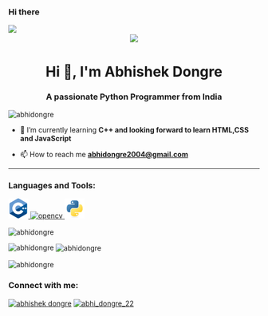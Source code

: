 ### Hi there
<div id="header" align="left">

  <img src="https://user-images.githubusercontent.com/113405820/190892146-4457b423-0eff-40b1-8b80-2f681597b148.png" width="50"/>

</div>






<!--


**Abhidongre/Abhidongre** is a ✨ _special_ ✨ repository because its `README.md` (this file) appears on your GitHub profile.

Here are some ideas to get you started:

- 🔭 I’m currently working on ...
- 🌱 I’m currently learning ...
- 👯 I’m looking to collaborate on ...
- 🤔 I’m looking for help with ...
- 💬 Ask me about ...
- 📫 How to reach me: ...
- 😄 Pronouns: ...
- ⚡ Fun fact: ...
-->


<div id="header" align="center">

  <img src="https://media3.giphy.com/media/WtTnAfZn6aVJfBzlN3/giphy.gif?cid=6c09b952bd5179e39aa753f983be0c8f8cf6d4049c71dab0&rid=giphy.gif&ct=g" width="250"/>

</div>

<h1 align="center">Hi 👋, I'm Abhishek Dongre</h1>
<h3 align="center">A passionate Python Programmer from India</h3>

<p align="left"> <img src="https://komarev.com/ghpvc/?username=abhidongre&label=Profile%20views&color=0e75b6&style=flat" alt="abhidongre" /> </p>

- 🌱 I’m currently learning **C++ and looking forward to learn HTML,CSS and JavaScript**

- 📫 How to reach me **abhidongre2004@gmail.com**
-----------------------------------------------------------------------------------------------------------------------
<h3 align="left">Languages and Tools:</h3>
<p align="left"> <a href="https://www.w3schools.com/cpp/" target="_blank" rel="noreferrer"> <img src="https://raw.githubusercontent.com/devicons/devicon/master/icons/cplusplus/cplusplus-original.svg" alt="cplusplus" width="40" height="40"/> </a> <a href="https://opencv.org/" target="_blank" rel="noreferrer"> <img src="https://www.vectorlogo.zone/logos/opencv/opencv-icon.svg" alt="opencv" width="40" height="40"/> </a> <a href="https://www.python.org" target="_blank" rel="noreferrer"> <img src="https://raw.githubusercontent.com/devicons/devicon/master/icons/python/python-original.svg" alt="python" width="40" height="40"/> </a> </p>

<p><img align="center" src="https://github-readme-stats.vercel.app/api/top-langs?username=abhidongre&show_icons=true&locale=en&layout=compact" alt="abhidongre" /></p>



<p><img align="left" src="https://github-readme-stats.vercel.app/api/top-langs?username=abhidongre&show_icons=true&locale=en&layout=compact" alt="abhidongre" /></p>

<p>&nbsp;<img align="center" src="https://github-readme-stats.vercel.app/api?username=abhidongre&show_icons=true&locale=en" alt="abhidongre" /></p>

<p><img align="center" src="https://github-readme-streak-stats.herokuapp.com/?user=abhidongre&" alt="abhidongre" /></p>

<h3 align="left">Connect with me:</h3>
<p align="left">
<a href="https://linkedin.com/in/abhishek dongre" target="blank"><img align="center" src="https://raw.githubusercontent.com/rahuldkjain/github-profile-readme-generator/master/src/images/icons/Social/linked-in-alt.svg" alt="abhishek dongre" height="30" width="40" /></a>
<a href="https://instagram.com/abhi_dongre_22" target="blank"><img align="center" src="https://raw.githubusercontent.com/rahuldkjain/github-profile-readme-generator/master/src/images/icons/Social/instagram.svg" alt="abhi_dongre_22" height="30" width="40" /></a>
</p>


